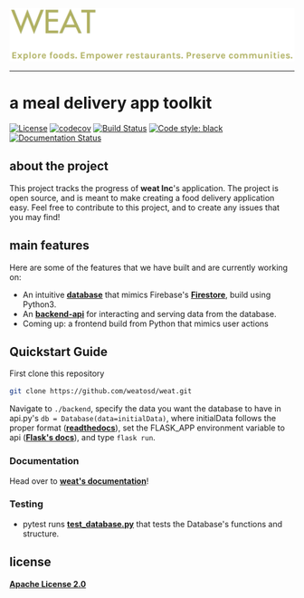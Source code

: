 <div>
  <a href="https://weatinc.com/">
  <img src="./weat_logo.png"><br>
  </a>
</div>

-----------------

# a meal delivery app toolkit

[![License](https://img.shields.io/badge/License-Apache%202.0-blue.svg)](https://opensource.org/licenses/Apache-2.0)
[![codecov](https://codecov.io/gh/weatosd/weat/branch/objects/graph/badge.svg?token=OYYLYPDTPP)](https://codecov.io/gh/weatosd/weat)
[![Build Status](https://travis-ci.org/weatosd/weat.svg?branch=api)](https://travis-ci.org/weatosd/weat)
[![Code style: black](https://img.shields.io/badge/code%20style-black-000000.svg)](https://github.com/psf/black)
[![Documentation Status](https://readthedocs.org/projects/weat/badge/?version=latest)](https://weat.readthedocs.io/en/latest/?badge=latest)

## about the project

This project tracks the progress of **weat Inc**'s application. The project is open source, and is meant to make creating a food delivery application easy. Feel free to contribute to this project, and to create any issues that you may find!


## main features
Here are some of the features that we have built and are currently working on:
  - An intuitive **<a href="https://github.com/weatosd/weat/tree/main/backend-database">database</a>** that mimics Firebase's **<a href="https://firebase.google.com/docs/firestore">Firestore</a>**, build using Python3.
  - An **<a href="https://github.com/weatosd/weat/tree/main/api">backend-api</a>** for interacting and serving data from the database.
  - Coming up: a frontend build from Python that mimics user actions

## Quickstart Guide

First clone this repository
```sh
git clone https://github.com/weatosd/weat.git
```
Navigate to ```./backend```, specify the data you want the database to have in api.py's ```db = Database(data=initialData)```, where initialData follows the proper format (<a href="https://weat.readthedocs.io/en/latest/?badge=latest#instantiation">**readthedocs**</a>), set the FLASK_APP environment variable to api (<a href="https://flask.palletsprojects.com/en/1.1.x/cli/">**Flask's docs**</a>), and type ```flask run```.

### Documentation

Head over to <a href="https://weat.readthedocs.io/en/latest/?badge=latest">**weat's documentation**</a>!

### Testing
  - pytest runs **<a href="https://github.com/weatosd/weat/blob/main/test_database.py">test_database.py</a>** that tests the Database's functions and structure.

## license
**<a href="https://github.com/weatosd/weat/blob/main/LICENSE">Apache License 2.0</a>**
